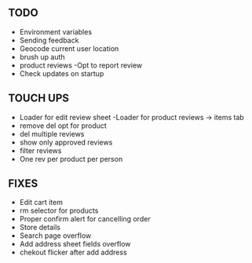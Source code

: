 ## TODO

- Environment variables
- Sending feedback
- Geocode current user location
- brush up auth
- product reviews
-Opt to report review
- Check updates on startup

## TOUCH UPS

- Loader for edit review sheet
-Loader for product reviews -> items tab
- remove del opt for product
- del multiple reviews
- show only approved reviews
- filter reviews
- One rev per product per person
## FIXES


- Edit cart item
- rm selector for products
- Proper confirm alert for cancelling order
- Store details
- Search page overflow
- Add address sheet fields overflow
- chekout flicker after add address